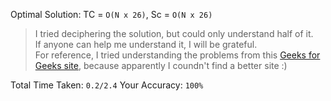 Optimal Solution: TC = `O(N x 26)`, Sc = `O(N x 26)`

> I tried deciphering the solution, but could only understand half of it. <br>
> If anyone can help me understand it, I will be grateful.<br>
> For reference, I tried understanding the problems from this [Geeks for Geeks site](https://www.geeksforgeeks.org/longest-substring-whose-characters-can-be-rearranged-to-form-a-palindrome/), because apparently I coundn't find a better site :)<br>

Total Time Taken: `0.2/2.4`
Your Accuracy: `100%`